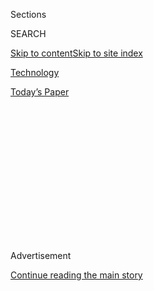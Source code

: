 <div id="app">

<div>

<div>

<div>

<div class="NYTAppHideMasthead css-1q2w90k e1suatyy0">

<div class="section css-ui9rw0 e1suatyy2">

<div class="css-eph4ug er09x8g0">

<div class="css-6n7j50">

</div>

<span class="css-1dv1kvn">Sections</span>

<div class="css-10488qs">

<span class="css-1dv1kvn">SEARCH</span>

</div>

[Skip to content](#site-content)[Skip to site
index](#site-index)

</div>

<div id="masthead-section-label" class="css-1wr3we4 eaxe0e00">

[Technology](https://www.nytimes3xbfgragh.onion/section/technology)

</div>

<div class="css-10698na e1huz5gh0">

</div>

</div>

<div id="masthead-bar-one" class="section hasLinks css-15hmgas e1csuq9d3">

<div class="css-uqyvli e1csuq9d0">

</div>

<div class="css-1uqjmks e1csuq9d1">

</div>

<div class="css-9e9ivx">

[](https://myaccount.nytimes3xbfgragh.onion/auth/login?response_type=cookie&client_id=vi)

</div>

<div class="css-1bvtpon e1csuq9d2">

[Today’s
Paper](https://www.nytimes3xbfgragh.onion/section/todayspaper)

</div>

</div>

</div>

</div>

<div data-aria-hidden="false">

<div id="site-content" data-role="main">

<div>

<div class="css-1aor85t" style="opacity:0.000000001;z-index:-1;visibility:hidden">

<div class="css-1hqnpie">

<div class="css-epjblv">

<span class="css-17xtcya">[Technology](/section/technology)</span><span class="css-x15j1o">|</span><span class="css-fwqvlz">A
Case for Banning Facial
Recognition</span>

</div>

<div class="css-k008qs">

<div class="css-1iwv8en">

<span class="css-18z7m18"></span>

<div>

</div>

</div>

<span class="css-1n6z4y">https://nyti.ms/2ARmEqs</span>

<div class="css-1705lsu">

<div class="css-4xjgmj">

<div class="css-4skfbu" data-role="toolbar" data-aria-label="Social Media Share buttons, Save button, and Comments Panel with current comment count" data-testid="share-tools">

  - 
  - 
  - 
  - 
    
    <div class="css-6n7j50">
    
    </div>

  - 

</div>

</div>

</div>

</div>

</div>

</div>

<div id="NYT_TOP_BANNER_REGION" class="css-13pd83m">

</div>

<div id="top-wrapper" class="css-1sy8kpn">

<div id="top-slug" class="css-l9onyx">

Advertisement

</div>

[Continue reading the main
story](#after-top)

<div class="ad top-wrapper" style="text-align:center;height:100%;display:block;min-height:250px">

<div id="top" class="place-ad" data-position="top" data-size-key="top">

</div>

</div>

<div id="after-top">

</div>

</div>

<div>

<div id="sponsor-wrapper" class="css-1hyfx7x">

<div id="sponsor-slug" class="css-19vbshk">

Supported by

</div>

[Continue reading the main
story](#after-sponsor)

<div id="sponsor" class="ad sponsor-wrapper" style="text-align:center;height:100%;display:block">

</div>

<div id="after-sponsor">

</div>

</div>

<div class="css-186x18t">

on tech

</div>

<div class="css-1vkm6nb ehdk2mb0">

# A Case for Banning Facial Recognition

</div>

A Google research scientist explains why she thinks the police shouldn’t
use facial recognition
software.

![<span class="css-cch8ym"><span class="css-1dv1kvn">Credit</span><span class="css-cnj6d5 e1z0qqy90" itemprop="copyrightHolder"><span class="css-1ly73wi e1tej78p0">Credit...</span><span>By
Ziv
Schneider</span></span></span>](https://static01.graylady3jvrrxbe.onion/images/2020/06/09/business/09ontech-videostill/09ontech-videostill-threeByTwoMediumAt2X.png)

<div class="css-18e8msd">

<div class="css-vp77d3 epjyd6m0">

<div class="css-hus3qt ey68jwv0" data-aria-hidden="true">

[![Shira
Ovide](https://static01.graylady3jvrrxbe.onion/images/2020/03/18/reader-center/author-shira-ovide/author-shira-ovide-thumbLarge-v2.png
"Shira Ovide")](https://www.nytimes3xbfgragh.onion/by/shira-ovide)

</div>

<div class="css-1baulvz">

By [<span class="css-1baulvz last-byline" itemprop="name">Shira
Ovide</span>](https://www.nytimes3xbfgragh.onion/by/shira-ovide)

</div>

</div>

  - 
    
    <div class="css-ld3wwf e16638kd2">
    
    June 9,
    2020
    
    </div>

  - 
    
    <div class="css-4xjgmj">
    
    <div class="css-d8bdto" data-role="toolbar" data-aria-label="Social Media Share buttons, Save button, and Comments Panel with current comment count" data-testid="share-tools">
    
      - 
      - 
      - 
      - 
        
        <div class="css-6n7j50">
        
        </div>
    
      - 
    
    </div>
    
    </div>

</div>

</div>

<div class="section meteredContent css-1r7ky0e" name="articleBody" itemprop="articleBody">

<div class="css-1fanzo5 StoryBodyCompanionColumn">

<div class="css-53u6y8">

*This article is part of the On Tech newsletter. You can* [*sign up
here*](https://www.nytimes3xbfgragh.onion/newsletters/signup/OT) *to
receive it weekdays.*

Facial recognition software might be the world’s most
[divisive](https://www.nytimes3xbfgragh.onion/2019/05/15/business/facial-recognition-software-controversy.html)
technology.

Law enforcement agencies and some companies use it to
[identify](https://www.nytimes3xbfgragh.onion/2019/06/09/opinion/facial-recognition-police-new-york-city.html)
suspects and victims by matching photos and video with databases like
driver’s license records. But civil liberties groups say facial
recognition [contributes to privacy
erosion](https://www.nytimes3xbfgragh.onion/2020/01/18/technology/clearview-privacy-facial-recognition.html),
[reinforces
bias](https://www.nytimes3xbfgragh.onion/2019/12/19/technology/facial-recognition-bias.html)
against black people and is prone to
[misuse](https://www.washingtonpost.com/technology/2019/04/30/amazons-facial-recognition-technology-is-supercharging-local-police/).

[San
Francisco](https://www.nytimes3xbfgragh.onion/2019/05/14/us/facial-recognition-ban-san-francisco.html)
and a major [provider of police body
cameras](https://www.nytimes3xbfgragh.onion/2019/06/27/opinion/police-cam-facial-recognition.html)
have barred its use by law enforcement, and IBM on Monday [backed away
from its
work](https://www.axios.com/ibm-is-exiting-the-face-recognition-business-62e79f09-34a2-4f1d-a541-caba112415c6.html)
in this area. Some proposals to restructure police departments call for
tighter
[restrictions](https://www.protocol.com/police-facial-recognition-legislation)
on their use of facial recognition.

Timnit Gebru, a leader of Google’s ethical artificial intelligence team,
explained why she believes that facial recognition is too dangerous to
be used right now for law enforcement purposes. These are edited
excerpts from our virtual discussion at the [Women’s Forum for the
Economy & Society](http://www.womens-forum.com/) on Monday.

</div>

</div>

<div class="css-1fanzo5 StoryBodyCompanionColumn">

<div class="css-53u6y8">

**Ovide: What are your concerns about facial recognition?**

**Gebru:** I collaborated with [Joy
Buolamwini](https://www.ajlunited.org/about) at the M.I.T. Media Lab,
who led an [analysis](http://gendershades.org/) that found [very high
disparities in error
rates](https://www.nytimes3xbfgragh.onion/2018/06/21/opinion/facial-analysis-technology-bias.html)
\[in facial identification systems\], especially between lighter-skinned
men and darker-skinned women. In melanoma screenings, imagine that
there’s a detection technology that doesn’t work for people with
darker skin.

I also realized that even perfect facial recognition can be misused. I’m
a black woman living in the U.S. who has dealt with serious consequences
of racism. Facial recognition is being used against the black community.
Baltimore police during the [Freddie Gray
protests](https://www.nytimes3xbfgragh.onion/2016/04/13/us/baltimore-freddie-gray.html)
used [facial recognition to identify
protesters](https://www.baltimoresun.com/news/crime/bs-md-facial-recognition-20161017-story.html)
by linking images to social media profiles.

**But a police officer or eyewitness could also look at surveillance
footage and mug shots and misidentify someone as Jim Smith. Is software
more accurate or less biased than humans?**

That depends. Our analysis showed that for many, facial recognition was
way less accurate than humans.

The other problem is something called automation bias. If your intuition
tells you that an image doesn’t look like Smith, but the computer model
tells you that it is him with 99 percent accuracy, you’re more likely to
believe that model.

</div>

</div>

<div class="css-1fanzo5 StoryBodyCompanionColumn">

<div class="css-53u6y8">

There’s also an imbalance of power. Facial recognition can be completely
accurate, but it can still be used in a way that is detrimental to
certain groups of people.

The combination of overreliance on technology, misuse and lack of
transparency — we don’t know how widespread the use of this software is
— is dangerous.

**A maker of police body cameras recently discussed using artificial
intelligence to** **[analyze video
footage](https://www.bloomberg.com/news/newsletters/2020-06-05/should-police-officers-wear-body-cameras)**
**and possibly flag law-enforcement incidents for review. What’s your
take on using technology in that way?**

My gut reaction is that a lot of people in technology have the urge to
jump on a tech solution without listening to people who have been
working with community leaders, the police and others proposing
solutions to reform the police.

**Do you see a way to use facial recognition for law enforcement and
security responsibly?**

It should be banned at the moment. I don’t know about the future.

*You can watch our entire conversation about helpful uses of A.I. and
its downsides*
[*here*](https://www.youtube.com/watch?v=uYlR3OIUQx4&feature=youtu.be)*.*

-----

### Tip of the Week

## Stopping trackers in their tracks

[*Brian X. Chen*](https://www.nytimes3xbfgragh.onion/by/brian-x-chen)*,
a consumer technology writer at the The New York Times, writes in to
explain ways that emails can identify when and where you click, and how
to dial back the tracking.*

</div>

</div>

<div class="css-1fanzo5 StoryBodyCompanionColumn">

<div class="css-53u6y8">

Google’s Gmail is so popular in large part because its artificial
intelligence is effective at filtering out spam. But it does little to
combat another nuisance: email tracking.

The trackers come in many forms, like an invisible piece of software
inserted into an email or a hyperlink embedded inside text. They are
frequently used to detect when someone opens an email and even a
person’s location when the message is opened.

When used legitimately, email trackers help businesses determine what
types of marketing messages to send to you, and how frequently to
communicate with you. This emailed newsletter has some trackers as well
to help us gain insight into the topics you like to read about, among
other metrics.

But from a privacy perspective, [email
tracking](https://www.getrevue.co/profile/themarkup/issues/hello-from-the-markup-199187)
may feel unfair. You didn’t opt in to being tracked, and there’s no
simple way to opt out.

Fortunately, many email trackers can be thwarted by disabling images
from automatically loading in Gmail messages. Here’s how to do that:

  - Inside Gmail.com, look in the upper right corner for the icon of a
    gear, click on it, and choose the “Settings” option.

  - In the settings window, scroll down to “Images.” Select “Ask before
    displaying external images.”

With this setting enabled, you can prevent tracking software from
loading automatically. If you choose, you can agree to load the images.
This won’t stop all email tracking, but it’s better than nothing.

**Bonus tech tip\!** Some readers asked for more help setting up
notifications that can [alert you to fraudulent credit card
charges](https://www.nytimes3xbfgragh.onion/2020/06/08/technology/how-to-reduce-credit-card-fraud.html).
Signing up for these is not easy because, let’s face it, financial
websites are not the simplest to use.

On the apps and websites for the credit cards I have, I found these
alerts in menus labeled “Profile and Settings” or “Help & Support.” Look
for “Alerts” or dig into the privacy and security options. Sign up for
an email or app notification each time your card is used to make a
purchase online and over the phone.

</div>

</div>

<div class="css-1fanzo5 StoryBodyCompanionColumn">

<div class="css-53u6y8">

Most of the time, those purchases are from you. But you want to know
right away in the (hopefully) rare times when they’re not.

-----

## Before we go …

  - **Behind the pro-China Twitter campaign:** An analysis by my New
    York Times colleagues found a new and decidedly pro-China presence
    on Twitter, made up of a network of accounts exhibiting [seemingly
    coordinated
    behavior](https://www.nytimes3xbfgragh.onion/2020/06/08/technology/china-twitter-disinformation.html).
    The findings add to evidence suggesting that Twitter is being
    manipulated to amplify the Chinese government’s messaging about the
    coronavirus and other topics.

  - **Restaurants really aren’t fans of those apps:** [Nathaniel
    Popper](https://www.nytimes3xbfgragh.onion/by/nathaniel-popper), a
    Times tech reporter, explains why [restaurants are increasingly
    unhappy
    about](https://www.nytimes3xbfgragh.onion/2020/06/09/technology/delivery-apps-restaurants-fees-virus.html)the
    high fees and other aspects of food delivery services like Grubhub
    and Postmates. (I’ll have a conversation with Nathaniel about this
    in Wednesday’s newsletter.)

  - **The downsides of every gathering of humans:** The neighborhood
    social network Nextdoor has been both a place for people to help one
    another during the pandemic, and a way for neighbors to lash out at
    one another over perceived slights or fan fears about crime. The
    Verge writes about the challenges faced by the volunteers on
    Nextdoor who are [moderating discussions about
    race](https://www.theverge.com/21283993/nextdoor-app-racism-community-moderation-guidance-protests)
    and the recent protests.

**Hugs to this**

[NPR’s Pop Culture Happy
Hour](https://www.npr.org/podcasts/510282/pop-culture-happy-hour)
recently introduced to me the [whimsical mini children’s
stories](https://twitter.com/AnneLouiseAvery/status/1267931929703317505?s=09)
that the writer Anne Louise Avery [composes on
Twitter](https://twitter.com/AnneLouiseAvery/status/1254385383510589441).

-----

*We want to hear from you. Tell us what you think of this newsletter and
what else you’d like us to explore. You can reach us at*
[*ontech@NYTimes.com.*](mailto:ontech@NYTimes.com?subject=On%20Tech%20Feedback)

*Get this newsletter in your inbox every weekday;*[*please sign up
here*](https://www.nytimes3xbfgragh.onion/newsletters/signup/OT)*.*

</div>

</div>

</div>

<div>

</div>

<div>

</div>

<div>

</div>

<div>

<div id="bottom-wrapper" class="css-1ede5it">

<div id="bottom-slug" class="css-l9onyx">

Advertisement

</div>

[Continue reading the main
story](#after-bottom)

<div id="bottom" class="ad bottom-wrapper" style="text-align:center;height:100%;display:block;min-height:90px">

</div>

<div id="after-bottom">

</div>

</div>

</div>

</div>

</div>

## Site Index

<div>

</div>

## Site Information Navigation

  - [© <span>2020</span> <span>The New York Times
    Company</span>](https://help.nytimes3xbfgragh.onion/hc/en-us/articles/115014792127-Copyright-notice)

<!-- end list -->

  - [NYTCo](https://www.nytco.com/)
  - [Contact
    Us](https://help.nytimes3xbfgragh.onion/hc/en-us/articles/115015385887-Contact-Us)
  - [Work with us](https://www.nytco.com/careers/)
  - [Advertise](https://nytmediakit.com/)
  - [T Brand Studio](http://www.tbrandstudio.com/)
  - [Your Ad
    Choices](https://www.nytimes3xbfgragh.onion/privacy/cookie-policy#how-do-i-manage-trackers)
  - [Privacy](https://www.nytimes3xbfgragh.onion/privacy)
  - [Terms of
    Service](https://help.nytimes3xbfgragh.onion/hc/en-us/articles/115014893428-Terms-of-service)
  - [Terms of
    Sale](https://help.nytimes3xbfgragh.onion/hc/en-us/articles/115014893968-Terms-of-sale)
  - [Site
    Map](https://spiderbites.nytimes3xbfgragh.onion)
  - [Help](https://help.nytimes3xbfgragh.onion/hc/en-us)
  - [Subscriptions](https://www.nytimes3xbfgragh.onion/subscription?campaignId=37WXW)

</div>

</div>

</div>

</div>

